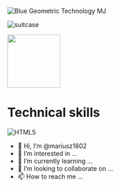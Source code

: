 
![Blue Geometric Technology MJ](https://user-images.githubusercontent.com/41803168/205963073-106ad797-d19c-4ee1-92d8-603ccbf4093f.png)




![suitcase](https://user-images.githubusercontent.com/41803168/205970539-a2e7ad66-00a7-4e2d-9625-ff315925cfc7.png)

<img src="https://user-images.githubusercontent.com/41803168/205970539-a2e7ad66-00a7-4e2d-9625-ff315925cfc7.png" style="width: 120px;"/>

# Technical skills


![HTML5](https://img.shields.io/badge/html5-%23E34F26.svg?style=for-the-badge&logo=html5&logoColor=white)
	


- 👋 Hi, I’m @mariusz1802
- 👀 I’m interested in ...
- 🌱 I’m currently learning ...
- 💞️ I’m looking to collaborate on ...
- 📫 How to reach me ...












<!---
mariusz1802/mariusz1802 is a ✨ special ✨ repository because its `README.md` (this file) appears on your GitHub profile.
You can click the Preview link to take a look at your changes.
--->
